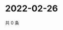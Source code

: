 # 2022-02-26

共 0 条

<!-- BEGIN WEIBO -->
<!-- 最后更新时间 Sat Feb 26 2022 04:09:54 GMT+0800 (China Standard Time) -->

<!-- END WEIBO -->
